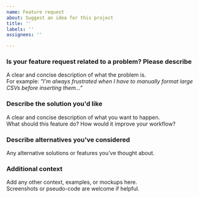 ```yaml
---
name: Feature request
about: Suggest an idea for this project
title: ''
labels: ''
assignees: ''

---
```


### Is your feature request related to a problem? Please describe
A clear and concise description of what the problem is.  
For example: *"I'm always frustrated when I have to manually format large CSVs before inserting them..."*

### Describe the solution you'd like
A clear and concise description of what you want to happen.  
What should this feature do? How would it improve your workflow?

### Describe alternatives you've considered
Any alternative solutions or features you’ve thought about.

### Additional context
Add any other context, examples, or mockups here.  
Screenshots or pseudo-code are welcome if helpful.
